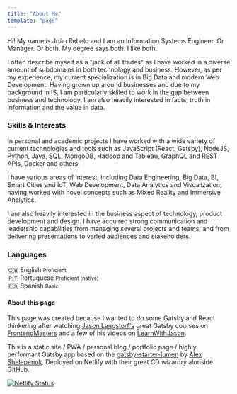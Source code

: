 ```yaml
---
title: "About Me"
template: "page"
---
```


Hi! My name is João Rebelo and I am an Information Systems Engineer. Or Manager. Or both. My degree says both. I like both.

I often describe myself as a "jack of all trades" as I have worked in a diverse amount of subdomains in both technology and business. However, as per my experience, my current specialization is in Big Data and modern Web Development. Having grown up around businesses and due to my background in IS, I am particularly skilled to work in the gap between business and technology. I am also heavily interested in facts, truth in information and the value in data.

### Skills & Interests

In personal and academic projects I have worked with a wide variety of current technologies and tools such as JavaScript (React, Gatsby), NodeJS, Python, Java, SQL, MongoDB, Hadoop and Tableau, GraphQL and REST APIs, Docker and others.

I have various areas of interest, including Data Engineering, Big Data, BI, Smart Cities and IoT, Web Development, Data Analytics and Visualization, having worked with novel concepts such as Mixed Reality and Immersive Analytics. 

I am also heavily interested in the business aspect of technology, product development and design. I have acquired strong communication and leadership capabilities from managing several projects and teams, and from delivering presentations to varied audiences and stakeholders.

### Languages

🇬🇧 English <small>Proficient</small><br>
🇵🇹 Portuguese <small>Proficient (native)</small><br>
🇪🇸 Spanish <small>Basic</small>

#### About this page

This page was created because I wanted to do some Gatsby and React thinkering after watching [Jason Langstorf's](https://twitter.com/jlengstorf) great Gatsby courses on [FrontendMasters](https://frontendmasters.com/teachers/jason-lengstorf/) and a few of his videos on [LearnWithJason](https://www.learnwithjason.dev/). 

This is a static site / PWA / personal blog / portfolio page / highly performant Gatsby app based on the [gatsby-starter-lumen](https://www.gatsbyjs.org/starters/alxshelepenok/gatsby-starter-lumen/) by [Alex Shelepenok](https://github.com/alxshelepenok). Deployed on Netlify with their great CD wizardry alonside GitHub.

[![Netlify Status](https://api.netlify.com/api/v1/badges/c1b709db-6062-48c0-b89e-df6dfecb4b1a/deploy-status)](https://app.netlify.com/sites/joaocrebelo/deploys)
